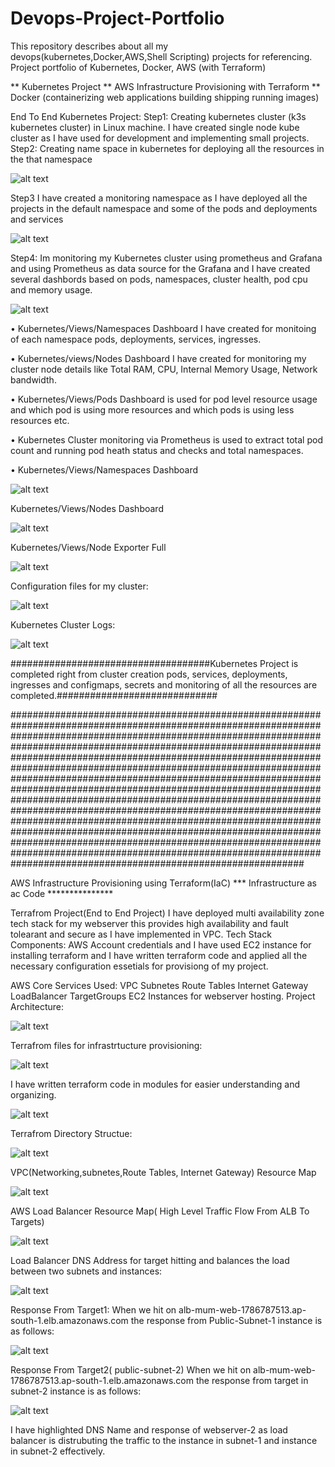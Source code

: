 # Devops-Project-Portfolio
This repository describes about all my devops(kubernetes,Docker,AWS,Shell Scripting) projects for referencing.
Project portfolio of Kubernetes, Docker,  AWS (with Terraform)







** Kubernetes Project 
** AWS Infrastructure Provisioning with Terraform
** Docker (containerizing web applications building shipping running images)










End To End Kubernetes Project:
Step1:
Creating kubernetes cluster (k3s kubernetes cluster) in Linux machine. I have created single node kube cluster as I have used for development and implementing small projects.
Step2: 
Creating name space in kubernetes for deploying all the resources in the that namespace

![alt text](image.png)

Step3
I have created a monitoring namespace as I have deployed all the projects in the default namespace and some of the pods and deployments and services 

![alt text](image-1.png)

Step4:
Im monitoring my Kubernetes cluster using prometheus and Grafana and using Prometheus as data source for the Grafana and I have created several dashbords based on pods, namespaces, cluster health, pod cpu and memory usage.

![alt text](image-2.png)

•	Kubernetes/Views/Namespaces   Dashboard I have created for monitoing of each namespace pods, deployments, services, ingresses.

•	Kubernetes/views/Nodes Dashboard I have created for monitoring my cluster node details like Total RAM, CPU, Internal Memory Usage, Network bandwidth.

•	Kubernetes/Views/Pods Dashboard is used for pod level resource usage and which pod is using more resources and which pods is using less resources etc.

•	Kubernetes Cluster monitoring via Prometheus is used to extract total pod count and running pod heath status and checks and total  namespaces.


•	Kubernetes/Views/Namespaces Dashboard

![alt text](image-3.png)


Kubernetes/Views/Nodes  Dashboard

![alt text](image-4.png)


Kubernetes/Views/Node Exporter Full 

![alt text](image-5.png)

Configuration files for my cluster:

![alt text](image-6.png)

Kubernetes Cluster Logs: 

![alt text](image-7.png)



####################################Kubernetes Project is completed right from cluster creation pods, services, deployments, ingresses and configmaps, secrets and monitoring of all the resources are completed.#############################







#####################################################################################################################################################################################################################################################################################################################################################################################################################################################################################################################################################################################################################################################################################################################################################################################################################################################################










































AWS Infrastructure Provisioning using Terraform(IaC) *** Infrastructure as ac Code ***************


Terrafrom Project(End to End Project) 
I have deployed multi availability zone tech stack for my webserver this provides high availability and fault tolearant and secure as I have implemented in VPC.
Tech Stack Components:
AWS Account credentials and I have used EC2 instance for installing terraform and I have written terraform code and applied all the necessary configuration essetials for provisiong of my project.

AWS Core Services Used:
VPC  Subnetes   Route Tables   Internet Gateway   LoadBalancer   TargetGroups  EC2 Instances for webserver hosting.
Project  Architecture:

![alt text](image-8.png)


Terrafrom files for infrastrtucture provisioning:

![alt text](image-9.png) 

I have written terraform code in modules for easier understanding and organizing.


![alt text](image-10.png)

Terrafrom Directory Structue:

![alt text](image-11.png)


VPC(Networking,subnetes,Route Tables, Internet Gateway) Resource Map 

![alt text](image-12.png)

AWS Load Balancer Resource Map( High Level Traffic Flow From ALB To Targets)

![alt text](image-13.png)

Load Balancer DNS Address for target hitting and balances the load between two subnets and instances:

![alt text](image-14.png)


Response From Target1:
When we hit on  alb-mum-web-1786787513.ap-south-1.elb.amazonaws.com  the response from Public-Subnet-1 instance is as follows:

![alt text](image-15.png)

Response From Target2( public-subnet-2)
When we hit on  alb-mum-web-1786787513.ap-south-1.elb.amazonaws.com  the response from target in subnet-2  instance is as follows:

![alt text](image-16.png)

I have highlighted DNS Name and response of webserver-2 as load balancer is distrubuting the traffic to the instance in subnet-1 and instance in subnet-2 effectively.

